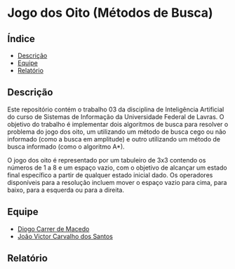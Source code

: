 # Jogo dos Oito (Métodos de Busca)


## Índice

- [Descrição](#descricao)
- [Equipe](#equipe)
- [Relatório](#relatorio)
  
## Descrição

Este repositório contém o trabalho 03 da disciplina de Inteligência Artificial do curso de Sistemas de Informação da Universidade Federal de Lavras. O objetivo do trabalho é implementar dois algoritmos de busca para resolver o problema do jogo dos oito, um utilizando um método de busca cego ou não informado (como a busca em amplitude) e outro utilizando um método de busca informado (como o algoritmo A*).

O jogo dos oito é representado por um tabuleiro de 3x3 contendo os números de 1 a 8 e um espaço vazio, com o objetivo de alcançar um estado final específico a partir de qualquer estado inicial dado. Os operadores disponíveis para a resolução incluem mover o espaço vazio para cima, para baixo, para a esquerda ou para a direita.

  ## Equipe

- [Diogo Carrer de Macedo](https://github.com/diogocarrer)
- [João Victor Carvalho dos Santos](https://github.com/JaoVCarvalho) 

## Relatório

